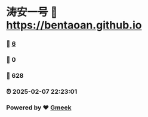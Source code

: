 # 涛安一号 :link: https://bentaoan.github.io 
### :page_facing_up: [6](https://bentaoan.github.io/tag.html) 
### :speech_balloon: 0 
### :hibiscus: 628 
### :alarm_clock: 2025-02-07 22:23:01 
### Powered by :heart: [Gmeek](https://github.com/Meekdai/Gmeek)
